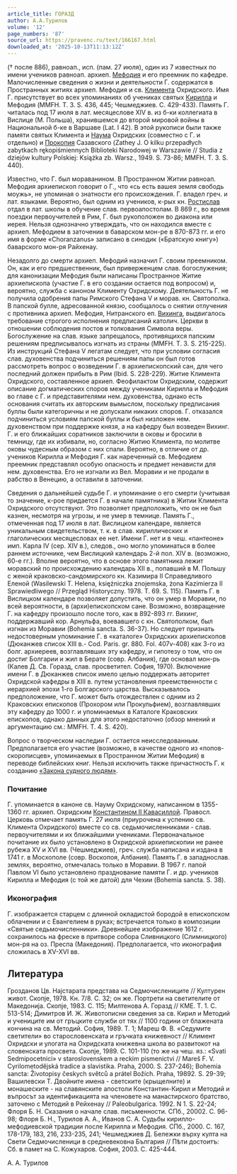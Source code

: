 ```yaml
---
article_title: ГОРАЗД
author: А.А.Турилов
volume: '12'
page_numbers: '87'
source_url: https://pravenc.ru/text/166167.html
downloaded_at: '2025-10-13T11:13:12Z'
---
```


(† после 886), равноап., исп. (пам. 27 июля), один из 7 известных по имени учеников равноап. архиеп. [Мефодия](https://pravenc.ru/text/Мефодий.html) и его преемник по кафедре. Малочисленные сведения о жизни и деятельности Г. содержатся в Пространных житиях архиеп. Мефодия и св. [Климента](https://pravenc.ru/text/Климент.html) Охридского. Имя Г. присутствует во всех упоминаниях об учениках святых [Кирилла](https://pravenc.ru/text/Кирилл.html) и Мефодия (MMFH. T. 3. S. 436, 445; Чешмеджиев. С. 429-433). Память Г. читалась под 17 июля в лат. месяцеслове XIV в. из б-ки коллегиата в Вислице (М. Польша), хранившемся до второй мировой войны в Национальной б-ке в Варшаве (Lat. I 42). В этой рукописи были также памяти святых Климента и [Наума](https://pravenc.ru/text/Наум.html) Охридских (совместно с Г. и отдельно) и [Прокопия](https://pravenc.ru/text/Прокопий.html) Сазавского (Zathey J. O kilku przepadłych zabytkach rękopiśmiennych Biblioteki Narodowej w Warszawie // Studia z dziejów kultury Polskiej: Książka zb. Warsz., 1949. S. 73-86; MMFH. T. 3. S. 440).

Известно, что Г. был мораванином. В Пространном Житии равноап. Мефодия архиепископ говорит о Г., что «сь есть вашея земля свободь моужь», не упоминая о знатности его происхождения. Г. владел греч. и лат. языками. Вероятно, был одним из учеников, к-рых кн. [Ростислав](https://pravenc.ru/text/Ростислав.html) отдал в лат. школы в обучение слав. первоапостолам. В 869 г., во время поездки первоучителей в Рим, Г. был рукоположен во диакона или иерея. Нельзя однозначно утверждать, что он находился вместе с архиеп. Мефодием в заточении в баварском мон-ре в 870-873 гг. и его имя в форме «Choranzanus» записано в синодик («Братскую книгу») баварского мон-ря Райхенау.

Незадолго до смерти архиеп. Мефодий назначил Г. своим преемником. Он, как и его предшественник, был приверженцем слав. богослужения; для канонизации Мефодия были написаны Пространное Житие архиепископа (участие Г. в его создании остается под вопросом) и, вероятно, служба с каноном Клименту Охридскому. Деятельность Г. не получила одобрения папы Римского Стефана V и морав. кн. Святополка. В папской булле, адресованной князю, сообщалось о снятии отлучения с противника архиеп. Мефодия, Нитранского еп. [Вихинга](https://pravenc.ru/text/Вихинга.html), выдвигалось требование строгого исполнения предписаний католич. Церкви в отношении соблюдения постов и толкования Символа веры. Богослужение на слав. языке запрещалось, противящихся папским решениям предписывалось изгнать из страны (MMFH. T. 3. S. 215-225). Из инструкций Стефана V легатам следует, что при условии согласия слав. духовенства подчиниться решениям папы он был готов рассмотреть вопрос о возведении Г. в архиепископский сан, для чего последний должен прибыть в Рим (Ibid. S. 228-229). Житие Климента Охридского, составленное архиеп. Феофилактом Охридским, содержит описание догматических споров между учениками Кирилла и Мефодия во главе с Г. и представителями нем. духовенства, однако есть основания считать их авторским вымыслом, поскольку предписания буллы были категоричны и не допускали никаких споров. Г. отказался подчиниться условиям папской буллы и был низложен нем. духовенством при поддержке князя, а на кафедру был возведен Вихинг. Г. и его ближайших соратников заключили в оковы и бросили в темницу, где их избивали, но, согласно Житию Климента, по молитве оковы чудесным образом с них спали. Вероятно, в отличие от др. учеников Кирилла и Мефодия Г. как нареченный св. Мефодием преемник представлял особую опасность и предмет ненависти для нем. духовенства. Его не изгнали из Вел. Моравии и не продали в рабство в Венецию, а оставили в заточении.

Сведения о дальнейшей судьбе Г. и упоминание о его смерти (учитывая то значение, к-рое придается Г. в начале памятника) в Житии Климента Охридского отсутствуют. Это позволяет предположить, что он не был казнен, несмотря на угрозы, и не умер в темнице. Память Г., отмеченная под 17 июля в лат. Вислицком календаре, является уникальным свидетельством, т. к. в слав. кириллических и глаголических месяцесловах ее нет. Имени Г. нет и в чеш. «пантеоне» имп. Карла IV (сер. XIV в.), следов., оно могло упоминаться в более раннем источнике, чем Вислицкий календарь 2-й пол. XIV в. (возможно, 60-е гг.). Вполне вероятно, что в основе этого памятника лежит моравский по происхождению календарь XII в., попавший в М. Польшу с женой краковско-сандомирского кн. Казимира II Справедливого Еленой (Wasilewski T. Helena, księżniczka znojemska, żona Kazimierza II Sprawiedliwego // Przegląd Historyczny. 1978. T. 69. S. 115). Память Г. в Вислицком календаре позволяет допустить, что он умер в Моравии, по всей вероятности, в (архи)епископском сане. Возможно, возвращение Г. на кафедру произошло после того, как в 892-893 гг. Вихинг, поддержавший кор. Арнульфа, воевавшего с кн. Святополком, был изгнан из Моравии (Bohemia sancta. S. 36-37). Но следует признать недостоверным упоминание Г. в «каталоге» Охридских архиепископов (Дюканжев список XIII в.- Cod. Paris. gr. 880. Fol. 407v-408) как 3-го из болг. архиереев, возглавлявших эту кафедру, и гипотезу о том, что он достиг Болгарии и жил в Берате (совр. Албания), где основал мон-рь (Калев Д. Св. Горазд, слав. просветител. София, 1970). Включение имени Г. в Дюканжев список имело целью поддержать авторитет Охридской кафедры в XIII в. путем установления преемственности с иерархией эпохи 1-го Болгарского царства. Высказывалось предположение, что Г. может быть отождествлен с одним из 2 Краковских епископов (Прохором или Прокульфием), возглавлявших эту кафедру до 1000 г. и упоминаемых в Каталоге Краковских епископов, однако данных для этого недостаточно (обзор мнений и аргументацию см.: MMFH. T. 4. S. 420).

Вопрос о творческом наследии Г. остается неисследованным. Предполагается его участие (возможно, в качестве одного из «попов-скорописцев», упоминаемых в Пространном Житии Мефодия) в переводе библейских книг. Нельзя исключить также причастность Г. к созданию [«Закона судного людям»](<https://pravenc.ru/text/ Закона судного людям .html>).

### Почитание

Г. упоминается в каноне св. Науму Охридскому, написанном в 1355-1360 гг. архиеп. Охридским [Константином II Кавасиллой](<https://pravenc.ru/text/Константином II Кавасиллой.html>). Правосл. Церковь отмечает память Г. 27 июля (приурочена к успению св. Климента Охридского) вместе со св. седьмочисленниками - слав. первоучителями и их ближайшими учениками. Первоначальное почитание их было установлено в Охридской архиепископии не ранее рубежа XV и XVI вв. (Чешмеджиев), греч. служба написана и издана в 1741 г. в Мосхополе (совр. Воскопоя, Албания). Память Г. в западнослав. землях, вероятно, отмечалась только в Моравии. В 1967 г. папой Павлом VI было установлено празднование памяти Г. и др. учеников Кирилла и Мефодия (с той же датой) для Чехии (Bohemia sancta. S. 38).

### Иконография

Г. изображается старцем с длинной окладистой бородой в епископском облачении и с Евангелием в руках; встречается только в композиции «Святые седьмочисленники». Древнейшее изображение 1612 г. сохранилось на фреске в притворе собора Сливницкого (Слимницкого) мон-ря на оз. Преспа (Македония). Предполагается, что иконография сложилась в XV-XVI вв.

## Литература

Грозданов Цв. Наjстарата представа на Седмочислениците // Културен живот. Скопjе, 1978. Кн. 7/8. С. 32; он же. Портрети на светителите от Македониjа. Скопjе, 1983. С. 115; Милтенова А. Горазд // КМЕ. Т. 1. С. 513-514; Димитров И. Ж. Животописни сведения за св. Кирил и Методий и учениците им от гръцките служби от тях // 1100 години от блажената кончина на св. Методий. София, 1989. Т. 1; Мареш Ф. В. «Седумите светители» во старословенската и гръчката книжевност // Климент Охридски и улогата на Охридската книжевна школа во развитокот на словенската просвета. Скопjе, 1989. С. 101-110 (то же на чеш. яз.: «Svati Sedmipocetnici» v staroslovenskem a reckim pismenictvi // Mareš F. V. Cyrilometodĕjská tradice a slavistika. Praha, 2000. S. 237-246); Bohemia sancta: Životopisy českych svĕtců a prátel Božích. Praha, 19892. S. 29-39; Вашилевски Т. Двойните имена - светските (крыщелните) и монашеските - на славянските апостоли Константин-Кирил и Методий и въпросът за идентификацията на членовете на манастирского братство, заточено с Методий в Рейхенау // Paleobulgarica. 1992. N 1. S. 22-24; Флоря Б. Н. Сказания о начале слав. письменности. СПб., 20002. С. 96-98; Флоря Б. Н., Турилов А. А., Иванов С. А. Судьбы кирилло-мефодиевской традиции после Кирилла и Мефодия. СПб., 2000. С. 167, 178-179, 183, 216, 233-235, 241; Чешмеджиев Д. Бележки върху култа на Свети Седмочисленици в средневековна България // Пѣти достоитъ: Сб. в памет на С. Кожухаров. София, 2003. С. 425-444.

А.  А. Турилов
